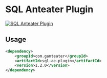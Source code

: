 # SQL Anteater Plugin

[![SQL Anteater Plugin](https://img.shields.io/maven-central/v/com.ganteater/sql-ae-plugin.svg)](https://central.sonatype.com/artifact/com.ganteater/sql-ae-plugin)

## Usage

```xml
<dependency>
    <groupId>com.ganteater</groupId>
    <artifactId>sql-ae-plugin</artifactId>
    <version>1.2.0</version>
</dependency>
```